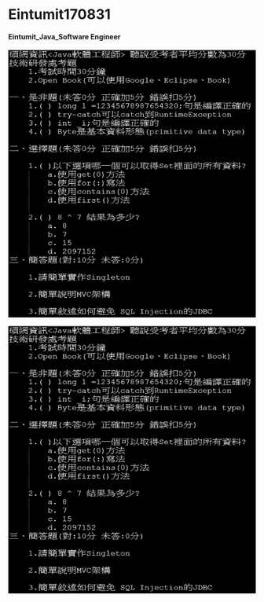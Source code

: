 # Eintumit170831

#### Eintumit_Java_Software Engineer
![alt text](https://github.com/wlo1227686/InterView/blob/master/Eintumit_170831/img/img01.jpg)<br>

![alt text](https://github.com/wlo1227686/InterView/blob/master/Eintumit_170831/img/img01.jpg)<br>